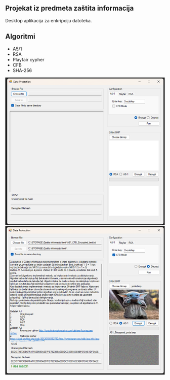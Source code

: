 ## Projekat iz predmeta zaštita informacija

Desktop aplikacija za enkripciju datoteka.

## Algoritmi

- A5/1
- RSA
- Playfair cypher
- CFB
- SHA-256

![](/assets/ss1.png)
![](/assets/ss2.png)
